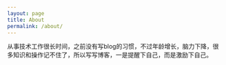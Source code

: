 ```yaml
---
layout: page
title: About
permalink: /about/
---
```

从事技术工作很长时间，之前没有写blog的习惯，不过年龄增长，脑力下降，很多知识和操作记不住了，所以写写博客，一是提醒下自己，而是激励下自己。
